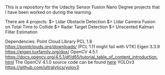 This is a repository for the Udacity Sensor Fusion Nano Degree projects 
that I have been worked on during the learning. 

There are 4 projects:
$> Lidar Obstacle Detection
$> Lidar Camera Fusion on Total Time to Collide
$> Radar Target Detection
$> Unscented Kalman Filter Estimation

Dependencies: 
Point Cloud Library PCL 1.8 https://pointclouds.org/downloads/ (PCL 1.11 might fail with VTK)
Eigen 3.3.9 https://eigen.tuxfamily.org/dox/ 
OpenCV 4.5.1 https://docs.opencv.org/4.5.1/df/d65/tutorial_table_of_content_introduction.html The OpenCV 4.1.0 source code can be found [here](https://github.com/opencv/opencv/tree/4.1.0)
YOLOv3 https://github.com/ultralytics/yolov3